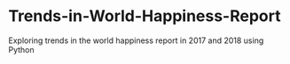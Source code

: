 # Trends-in-World-Happiness-Report
Exploring trends in the world happiness report in 2017 and 2018 using Python
